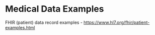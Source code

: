 # Medical Data Examples

FHIR (patient) data record examples - https://www.hl7.org/fhir/patient-examples.html
